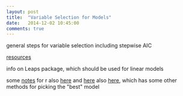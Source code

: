 ```yaml
---
layout: post
title:  "Variable Selection for Models"
date:   2014-12-02 10:45:00
comments: true
---
```


general steps for variable selection including stepwise AIC

[resources](http://www.statmethods.net/stats/regression.html)

info on Leaps package, which should be used for linear models

some [notes](http://web.as.uky.edu/statistics/users/pbreheny/760/S11/notes/2-22.pdf) for r
also [here](http://www2.hawaii.edu/~taylor/z632/Rbestsubsets.pdf)
and [here](http://www.stat.columbia.edu/~martin/W2024/R10.pdf)
also [here](http://rstudio-pubs-static.s3.amazonaws.com/2897_9220b21cfc0c43a396ff9abf122bb351.html), which has some other methods for picking the "best" model




